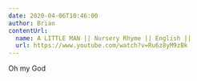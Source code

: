 ```yaml
---
date: 2020-04-06T10:46:00
author: Brian
contentUrl: 
  name: A LITTLE MAN || Nursery Rhyme || English ||
  url: https://www.youtube.com/watch?v=Ru6z8yM9zBk
---
```

Oh my God